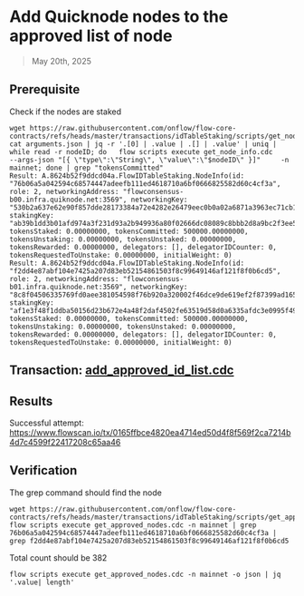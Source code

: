 # Add Quicknode nodes to the approved list of node

> May 20th, 2025

## Prerequisite

Check if the nodes are staked
```shell
wget https://raw.githubusercontent.com/onflow/flow-core-contracts/refs/heads/master/transactions/idTableStaking/scripts/get_node_info.cdc
cat arguments.json | jq -r '.[0] | .value | .[] | .value' | uniq | while read -r nodeID; do   flow scripts execute get_node_info.cdc     --args-json "[{ \"type\":\"String\", \"value\":\"$nodeID\" }]"     -n mainnet; done | grep "tokensCommitted"
Result: A.8624b52f9ddcd04a.FlowIDTableStaking.NodeInfo(id: "76b06a5a042594c68574447adeefb111ed4618710a6bf0666825582d60c4cf3a", role: 2, networkingAddress: "flowconsensus-b00.infra.quiknode.net:3569", networkingKey: "530b2a637e62e90f857dde28173384a72e4282e26479eec0b0a02a6871a3963ec71cb1e209752ee13ff12f3cea87d266618ec13659d9ca6cca6c1efb0d9d9199", stakingKey: "ab39b1dd3b01afd974a3f231d93a2b949936a80f02666dc08089c8bbb2d8a9bc2f3ee5d10a27d92b0b308e99e954c75f03442ff7fba0e4d25c2ac7f484110a05ec14b428dcdc7612c875348b30f7eda89a8ea25c47d041a90f303bab14eb1ff9", tokensStaked: 0.00000000, tokensCommitted: 500000.00000000, tokensUnstaking: 0.00000000, tokensUnstaked: 0.00000000, tokensRewarded: 0.00000000, delegators: [], delegatorIDCounter: 0, tokensRequestedToUnstake: 0.00000000, initialWeight: 0)
Result: A.8624b52f9ddcd04a.FlowIDTableStaking.NodeInfo(id: "f2dd4e87abf104e7425a207d83eb52154861503f8c99649146af121f8f0b6cd5", role: 2, networkingAddress: "flowconsensus-b01.infra.quiknode.net:3569", networkingKey: "8c8f04506335769fd0aee381054598f76b920a320002f46dce9de619ef2f87399ad1653dc3ede1b7003c01dd6f0b79f8ee97d9b143934224499c0a4d3374da92", stakingKey: "af1e3f48f1ddba50156d23b672e4a48f2daf4502fe63519d58d0a6335afdc3e0995f49ac333850c55f83a320c9a48f9d0b539610f862cba8b33f7d13f01cbab9b5ebb8bf32cd962ecadf3d6dcfc14145b7e4aa2848f1995e77c2cd4f6746156e", tokensStaked: 0.00000000, tokensCommitted: 500000.00000000, tokensUnstaking: 0.00000000, tokensUnstaked: 0.00000000, tokensRewarded: 0.00000000, delegators: [], delegatorIDCounter: 0, tokensRequestedToUnstake: 0.00000000, initialWeight: 0)
```


## Transaction: [add_approved_id_list.cdc](../../../../templates/add_approved_id_list.cdc)

## Results

Successful attempt: https://www.flowscan.io/tx/0165ffbce4820ea4714ed50d4f8f569f2ca7214b4d7c4599f22417208c65aa46

## Verification

The grep command should find the node
```shell
wget https://raw.githubusercontent.com/onflow/flow-core-contracts/refs/heads/master/transactions/idTableStaking/scripts/get_approved_nodes.cdc
flow scripts execute get_approved_nodes.cdc -n mainnet | grep 76b06a5a042594c68574447adeefb111ed4618710a6bf0666825582d60c4cf3a | grep f2dd4e87abf104e7425a207d83eb52154861503f8c99649146af121f8f0b6cd5
```

Total count should be 382
```shell
flow scripts execute get_approved_nodes.cdc -n mainnet -o json | jq '.value| length'
```